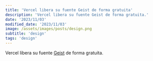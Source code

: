 ```yaml
---
title: 'Vercel libera su fuente Geist de forma gratuita'
description: 'Vercel libera su fuente Geist de forma gratuita.'
date: '2023/11/03'
modified_date: '2023/11/03'
image: /assets/images/posts/design.png
subtitle: 'design'
tags: 'design'
---
```


Vercel libera su fuente [Geist](https://ant.design/) de forma gratuita.
